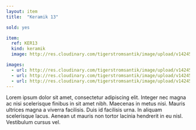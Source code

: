 ```yaml
---
layout: item
title:  "Keramik 13"

sold: yes

item:
  ref: KER13
  kind: keramik
  image: http://res.cloudinary.com/tigerstromsantik/image/upload/v1424550896/keramik/Keramik_141.jpg

images:
  - url: http://res.cloudinary.com/tigerstromsantik/image/upload/v1424550896/keramik/Keramik_142.jpg
  - url: http://res.cloudinary.com/tigerstromsantik/image/upload/v1424550896/keramik/Keramik_143.jpg
  - url: http://res.cloudinary.com/tigerstromsantik/image/upload/v1424550896/keramik/Keramik_144.jpg
---
```


Lorem ipsum dolor sit amet, consectetur adipiscing elit. Integer nec magna ac nisi scelerisque finibus in sit amet nibh. Maecenas in metus nisi. Mauris ultrices magna a viverra facilisis. Duis id facilisis urna. In aliquam scelerisque lacus. Aenean ut mauris non tortor lacinia hendrerit in eu nisl. Vestibulum cursus vel.
